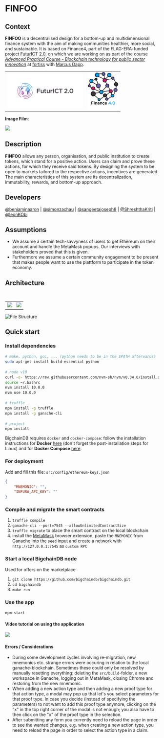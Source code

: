 # FINFOO

## Context

**FINFOO** is a decentralised design for a bottom-up and multidimensional finance system with the aim of making communities healthier, more social, and sustainable. It is based on Finance4, part of the FLAG-ERA-funded project [FuturICT 2.0](https://futurict2.eu/), on which we are working on as part of the course [*Advanced Practical Course - Blockchain technology for public sector innovation*](https://campus.tum.de/tumonline/wbLv.wbShowLVDetail?pStpSpNr=950404716&pSpracheNr=2) at [fortiss](https://www.fortiss.org/) with [Marcus Dapp](http://digisus.com/).

<table border="0"><tr><td>
<a href="https://futurict2.eu/"><img src="public/project-logos/FuturICT2_logo_on_white.png" width="250" ></a></td>
<td>
<img src="public/project-logos/Fin4_logo_on_white.jpg" width="100">
</td></tr></table>

**Image Film**:

[![](http://img.youtube.com/vi/oNlKdHjvExo/0.jpg)](http://www.youtube.com/watch?v=oNlKdHjvExo "Finance 4.0")

## Description

**FINFOO** allows any person, organisation, and public institution to create tokens, which stand for a positive action. Users can claim and prove these actions, for which they receive said tokens. By designing the system to be open to markets tailored to the respective actions, incentives are generated. The main characteristics of this system are its decentralization, immutability, rewards, and bottom-up approach.

## Developers

[@benjaminaaron](/benjaminaaron) | [@simonzachau](/simonzachau) | [@sangeetajoseph8](/sangeetajoseph8) | [@ShreshthaKriti](/ShreshthaKriti) | [@leonKObi](/leonKObi)

## Assumptions

- We assume a certain tech-savvyness of users to get Ethereum on their account and handle the MetaMask popups. Our interviews with stakeholders proved that this is given.
- Furthermore we assume a certain community engagement to be present that makes people want to use the plattform to participate in the token economy.

## Architecture

<table border="0"><tr>
<td><img src="https://user-images.githubusercontent.com/5141792/61829156-9f107b00-ae68-11e9-8ab7-6800f249caf8.png" width="500" ></a></td>
<br/>
<td><img src="https://user-images.githubusercontent.com/5141792/61829167-a3d52f00-ae68-11e9-98ef-76878f39d2d8.png" width="500" ></a></td>
</table>

![File Structure](
https://user-images.githubusercontent.com/9423641/62013340-4f47f180-b191-11e9-8e9f-fa45b0577063.png "File Structure")

## Quick start

### Install dependencies

```sh
# make, python, gcc, ... (python needs to be in the $PATH afterwards)
sudo apt-get install build-essential python

# node v10
curl -o- https://raw.githubusercontent.com/nvm-sh/nvm/v0.34.0/install.sh | bash
source ~/.bashrc
nvm install 10.0.0
nvm use 10.0.0

# truffle
npm install -g truffle
npm install -g ganache-cli

# project
npm install
```

BigchainDB requires `docker` and `docker-compose`: follow the installation instructions for **Docker** [here](https://docs.docker.com/engine/installation/) (don't forget the post-installation steps for Linux) and for **Docker Compose** [here](https://docs.docker.com/compose/install/).

### For deployment
Add and fill this file: `src/config/ethereum-keys.json`
```json
{
    "MNEMONIC": "",
    "INFURA_API_KEY": ""
}
```

### Compile and migrate the smart contracts

1. `truffle compile`
2. `ganache-cli --port=7545 --allowUnlimitedContractSize`
3. `truffle migrate` to place the smart contract on the local blockchain
4. install the [MetaMask](https://metamask.io/) browser extension, paste the `MNEMONIC` from Ganache into the `seed` input and create a network with `http://127.0.0.1:7545` as `custom RPC`

### Start a local BigchainDB node
Used for offers on the marketplace

1. `git clone https://github.com/bigchaindb/bigchaindb.git`
2. `cd bigchaindb`
3. `make run`

### Use the app
```sh
npm start
```

#### Video tutorial on using the application

[![](https://img.youtube.com/vi/suODLSig1sA/0.jpg)](https://youtu.be/suODLSig1sA)

#### Errors / Considerations

- During some development cycles involving re-migration, new mnemonics etc. strange errors were occuring in relation to the local ganache-blockchain. Sometimes these could only be resolved by manually resetting everything: deleting the `src/build`-folder, a new workspace in Ganache, logging out in MetaMask, closing Chrome and restoring from the new mnemonic.
- When adding a new action type and then adding a new proof type for that action type, a modal may pop up that let's you select parameters for that proof type. In case you decide (instead of specifying the parameters) to not want to add this proof type anymore, clicking on the "x" in the top right corner of the modal is not enough; you also have to then click on the "x" of the proof type in the selection.
- After submitting any form you currently need to reload the page in order to see the wanted changes, e.g. when creating a new action type, you need to reload the page in order to select the action type in a claim.
